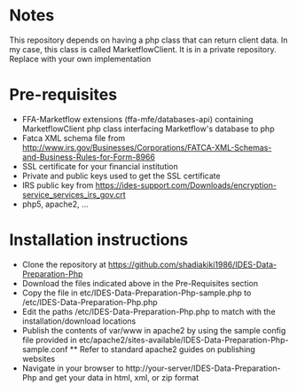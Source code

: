# Notes
This repository depends on having a php class that can return client data. In my case, this class is called MarketflowClient. It is in a private repository. Replace with your own implementation

# Pre-requisites
* FFA-Marketflow extensions (ffa-mfe/databases-api) containing MarketflowClient php class interfacing Marketflow's database to php
* Fatca XML schema file from http://www.irs.gov/Businesses/Corporations/FATCA-XML-Schemas-and-Business-Rules-for-Form-8966
* SSL certificate for your financial institution
* Private and public keys used to get the SSL certificate
* IRS public key from https://ides-support.com/Downloads/encryption-service_services_irs_gov.crt
* php5, apache2, ...

# Installation instructions
* Clone the repository at https://github.com/shadiakiki1986/IDES-Data-Preparation-Php
* Download the files indicated above in the Pre-Requisites section
* Copy the file in etc/IDES-Data-Preparation-Php-sample.php to /etc/IDES-Data-Preparation-Php.php
* Edit the paths /etc/IDES-Data-Preparation-Php.php to match with the installation/download locations
* Publish the contents of var/www in apache2 by using the sample config file provided in etc/apache2/sites-available/IDES-Data-Preparation-Php-sample.conf
** Refer to standard apache2 guides on publishing websites
* Navigate in your browser to http://your-server/IDES-Data-Preparation-Php and get your data in html, xml, or zip format
